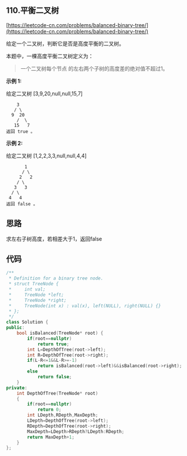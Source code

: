 ## 110.平衡二叉树
[https://leetcode-cn.com/problems/balanced-binary-tree/](https://leetcode-cn.com/problems/balanced-binary-tree/)

给定一个二叉树，判断它是否是高度平衡的二叉树。

本题中，一棵高度平衡二叉树定义为：

> 一个二叉树每个节点 的左右两个子树的高度差的绝对值不超过1。

**示例 1:**

给定二叉树 [3,9,20,null,null,15,7]
```
    3
   / \
  9  20
    /  \
   15   7
返回 true 。
```
**示例 2:**

给定二叉树 [1,2,2,3,3,null,null,4,4]
```
       1
      / \
     2   2
    / \
   3   3
  / \
 4   4
返回 false 。
```
## 思路
求左右子树高度，若相差大于1，返回false

## 代码
```C++
/**
 * Definition for a binary tree node.
 * struct TreeNode {
 *     int val;
 *     TreeNode *left;
 *     TreeNode *right;
 *     TreeNode(int x) : val(x), left(NULL), right(NULL) {}
 * };
 */
class Solution {
public:
    bool isBalanced(TreeNode* root) {
        if(root==nullptr)
            return true;
        int L=DepthOfTree(root->left);
        int R=DepthOfTree(root->right);
        if(L-R<=1&&L-R>=-1)
            return isBalanced(root->left)&&isBalanced(root->right);
        else
            return false;
    }
private:
    int DepthOfTree(TreeNode* root)
    {
        if(root==nullptr)
            return 0;
        int LDepth,RDepth,MaxDepth;
        LDepth=DepthOfTree(root->left);
        RDepth=DepthOfTree(root->right);
        MaxDepth=LDepth>RDepth?LDepth:RDepth;
        return MaxDepth+1;
    }
};
```
